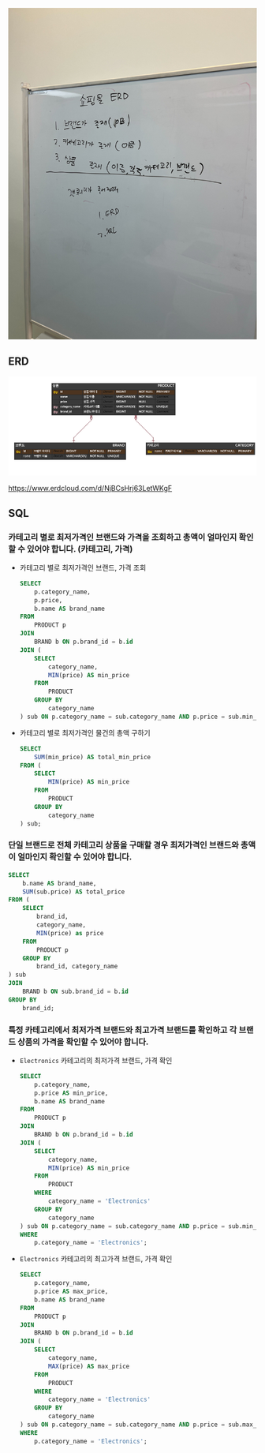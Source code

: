 ![](./docs.jpeg)

## ERD

![](./erd.png)

https://www.erdcloud.com/d/NjBCsHrj63LetWKgF

## SQL

### 카테고리 별로 최저가격인 브랜드와 가격을 조회하고 총액이 얼마인지 확인할 수 있어야 합니다. (카테고리, 가격)

- 카테고리 별로 최저가격인 브랜드, 가격 조회
    
    ```sql
    SELECT
        p.category_name,
        p.price,
        b.name AS brand_name
    FROM
        PRODUCT p
    JOIN
        BRAND b ON p.brand_id = b.id
    JOIN (
        SELECT
            category_name,
            MIN(price) AS min_price
        FROM
            PRODUCT
        GROUP BY
            category_name
    ) sub ON p.category_name = sub.category_name AND p.price = sub.min_price;
    ```
    

- 카테고리 별로 최저가격인 물건의 총액 구하기
    
    ```sql
    SELECT 
        SUM(min_price) AS total_min_price
    FROM (
        SELECT 
            MIN(price) AS min_price
        FROM 
            PRODUCT
        GROUP BY 
            category_name
    ) sub;
    ```
    

### 단일 브랜드로 전체 카테고리 상품을 구매할 경우 최저가격인 브랜드와 총액이 얼마인지 확인할 수 있어야 합니다.

```sql
SELECT 
    b.name AS brand_name,
    SUM(sub.price) AS total_price
FROM (
    SELECT 
        brand_id,
        category_name,
        MIN(price) as price
    FROM 
        PRODUCT p
    GROUP BY 
        brand_id, category_name
) sub
JOIN 
    BRAND b ON sub.brand_id = b.id
GROUP BY 
    brand_id;
```

### 특정 카테고리에서 최저가격 브랜드와 최고가격 브랜드를 확인하고 각 브랜드 상품의 가격을 확인할 수 있어야 합니다.

- `Electronics` 카테고리의 최저가격 브랜드, 가격 확인

    ```sql
    SELECT
        p.category_name,
        p.price AS min_price,
        b.name AS brand_name
    FROM
        PRODUCT p
    JOIN
        BRAND b ON p.brand_id = b.id
    JOIN (
        SELECT
            category_name,
            MIN(price) AS min_price
        FROM
            PRODUCT
        WHERE
            category_name = 'Electronics'
        GROUP BY
            category_name
    ) sub ON p.category_name = sub.category_name AND p.price = sub.min_price
    WHERE
        p.category_name = 'Electronics';
    ```

- `Electronics` 카테고리의 최고가격 브랜드, 가격 확인
    
    ```sql
    SELECT
        p.category_name,
        p.price AS max_price,
        b.name AS brand_name
    FROM
        PRODUCT p
    JOIN
        BRAND b ON p.brand_id = b.id
    JOIN (
        SELECT
            category_name,
            MAX(price) AS max_price
        FROM
            PRODUCT
        WHERE
            category_name = 'Electronics'
        GROUP BY
            category_name
    ) sub ON p.category_name = sub.category_name AND p.price = sub.max_price
    WHERE
        p.category_name = 'Electronics';
    ```